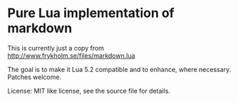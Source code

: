 # Pure Lua implementation of markdown

This is currently just a copy from <http://www.frykholm.se/files/markdown.lua>

The goal is to make it Lua 5.2 compatible and to enhance, where necessary. Patches welcome.

License: MIT like license, see the source file for details.

